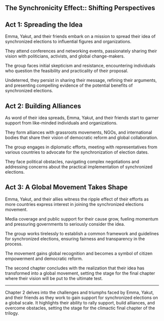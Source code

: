 ## The Synchronicity Effect:: Shifting Perspectives

## Act 1: Spreading the Idea

Emma, Yakut, and their friends embark on a mission to spread their idea of synchronized elections to influential figures and organizations.

They attend conferences and networking events, passionately sharing their vision with politicians, activists, and global change-makers.

The group faces initial skepticism and resistance, encountering individuals who question the feasibility and practicality of their proposal.

Undeterred, they persist in sharing their message, refining their arguments, and presenting compelling evidence of the potential benefits of synchronized elections.

## Act 2: Building Alliances

As word of their idea spreads, Emma, Yakut, and their friends start to garner support from like-minded individuals and organizations.

They form alliances with grassroots movements, NGOs, and international bodies that share their vision of democratic reform and global collaboration.

The group engages in diplomatic efforts, meeting with representatives from various countries to advocate for the synchronization of election dates.

They face political obstacles, navigating complex negotiations and addressing concerns about the practical implementation of synchronized elections.

## Act 3: A Global Movement Takes Shape

Emma, Yakut, and their allies witness the ripple effect of their efforts as more countries express interest in joining the synchronized elections movement.

Media coverage and public support for their cause grow, fueling momentum and pressuring governments to seriously consider the idea.

The group works tirelessly to establish a common framework and guidelines for synchronized elections, ensuring fairness and transparency in the process.

The movement gains global recognition and becomes a symbol of citizen empowerment and democratic reform.

The second chapter concludes with the realization that their idea has transformed into a global movement, setting the stage for the final chapter where their vision will be put to the ultimate test.

---
Chapter 2 delves into the challenges and triumphs faced by Emma, Yakut, and their friends as they work to gain support for synchronized elections on a global scale. It highlights their ability to rally support, build alliances, and overcome obstacles, setting the stage for the climactic final chapter of the trilogy.
